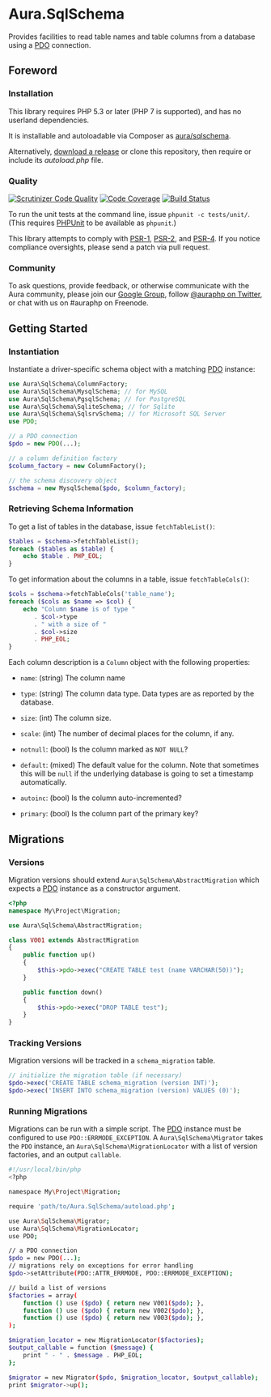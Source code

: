 # Aura.SqlSchema

Provides facilities to read table names and table columns from a database
using a [PDO](http://php.net/PDO) connection.

## Foreword

### Installation

This library requires PHP 5.3 or later (PHP 7 is supported), and has no userland dependencies.

It is installable and autoloadable via Composer as [aura/sqlschema](https://packagist.org/packages/aura/sqlschema).

Alternatively, [download a release](https://github.com/auraphp/Aura.SqlSchema/releases) or clone this repository, then require or include its _autoload.php_ file.

### Quality

[![Scrutinizer Code Quality](https://scrutinizer-ci.com/g/auraphp/Aura.SqlSchema/badges/quality-score.png?b=develop-2)](https://scrutinizer-ci.com/g/auraphp/Aura.SqlSchema/)
[![Code Coverage](https://scrutinizer-ci.com/g/auraphp/Aura.SqlSchema/badges/coverage.png?b=develop-2)](https://scrutinizer-ci.com/g/auraphp/Aura.SqlSchema/)
[![Build Status](https://travis-ci.org/auraphp/Aura.SqlSchema.png?branch=develop-2)](https://travis-ci.org/auraphp/Aura.SqlSchema)

To run the unit tests at the command line, issue `phpunit -c tests/unit/`. (This requires [PHPUnit][] to be available as `phpunit`.)

[PHPUnit]: http://phpunit.de/manual/

This library attempts to comply with [PSR-1][], [PSR-2][], and [PSR-4][]. If
you notice compliance oversights, please send a patch via pull request.

[PSR-1]: https://github.com/php-fig/fig-standards/blob/master/accepted/PSR-1-basic-coding-standard.md
[PSR-2]: https://github.com/php-fig/fig-standards/blob/master/accepted/PSR-2-coding-style-guide.md
[PSR-4]: https://github.com/php-fig/fig-standards/blob/master/accepted/PSR-4-autoloader.md

### Community

To ask questions, provide feedback, or otherwise communicate with the Aura community, please join our [Google Group](http://groups.google.com/group/auraphp), follow [@auraphp on Twitter](http://twitter.com/auraphp), or chat with us on #auraphp on Freenode.


## Getting Started

### Instantiation

Instantiate a driver-specific schema object with a matching
[PDO](http://php.net/PDO) instance:

```php
use Aura\SqlSchema\ColumnFactory;
use Aura\SqlSchema\MysqlSchema; // for MySQL
use Aura\SqlSchema\PgsqlSchema; // for PostgreSQL
use Aura\SqlSchema\SqliteSchema; // for Sqlite
use Aura\SqlSchema\SqlsrvSchema; // for Microsoft SQL Server
use PDO;

// a PDO connection
$pdo = new PDO(...);

// a column definition factory
$column_factory = new ColumnFactory();

// the schema discovery object
$schema = new MysqlSchema($pdo, $column_factory);
```

### Retrieving Schema Information

To get a list of tables in the database, issue `fetchTableList()`:

```php
$tables = $schema->fetchTableList();
foreach ($tables as $table) {
    echo $table . PHP_EOL;
}
```

To get information about the columns in a table, issue `fetchTableCols()`:

```php
$cols = $schema->fetchTableCols('table_name');
foreach ($cols as $name => $col) {
    echo "Column $name is of type "
       . $col->type
       . " with a size of "
       . $col->size
       . PHP_EOL;
}
```

Each column description is a `Column` object with the following properties:

- `name`: (string) The column name

- `type`: (string) The column data type.  Data types are as reported by the database.

- `size`: (int) The column size.

- `scale`: (int) The number of decimal places for the column, if any.

- `notnull`: (bool) Is the column marked as `NOT NULL`?

- `default`: (mixed) The default value for the column. Note that sometimes
  this will be `null` if the underlying database is going to set a timestamp
  automatically.

- `autoinc`: (bool) Is the column auto-incremented?

- `primary`: (bool) Is the column part of the primary key?

## Migrations

### Versions

Migration versions should extend `Aura\SqlSchema\AbstractMigration` which expects a
[PDO](http://php.net/PDO) instance as a constructor argument.

```php
<?php
namespace My\Project\Migration;

use Aura\SqlSchema\AbstractMigration;

class V001 extends AbstractMigration
{
    public function up()
    {
        $this->pdo->exec("CREATE TABLE test (name VARCHAR(50))");
    }

    public function down()
    {
        $this->pdo->exec("DROP TABLE test");
    }
}
```

### Tracking Versions

Migration versions will be tracked in a `schema_migration` table.

```php
// initialize the migration table (if necessary)
$pdo->exec('CREATE TABLE schema_migration (version INT)');
$pdo->exec('INSERT INTO schema_migration (version) VALUES (0)');
```

### Running Migrations

Migrations can be run with a simple script.  The [PDO](http://php.net/PDO) instance
must be configured to use `PDO::ERRMODE_EXCEPTION`.  A `Aura\SqlSchema\Migrator`
takes the `PDO` instance, an `Aura\SqlSchema\MigrationLocator` with a list of version
factories, and an output `callable`.

```bash
#!/usr/local/bin/php
<?php

namespace My\Project\Migration;

require 'path/to/Aura.SqlSchema/autoload.php';

use Aura\SqlSchema\Migrator;
use Aura\SqlSchema\MigrationLocator;
use PDO;

// a PDO connection
$pdo = new PDO(...);
// migrations rely on exceptions for error handling
$pdo->setAttribute(PDO::ATTR_ERRMODE, PDO::ERRMODE_EXCEPTION);

// build a list of versions
$factories = array(
    function () use ($pdo) { return new V001($pdo); },
    function () use ($pdo) { return new V002($pdo); },
    function () use ($pdo) { return new V003($pdo); },
);

$migration_locator = new MigrationLocator($factories);
$output_callable = function ($message) {
    print " - " . $message . PHP_EOL;
};

$migrator = new Migrator($pdo, $migration_locator, $output_callable);
print $migrator->up();
```
